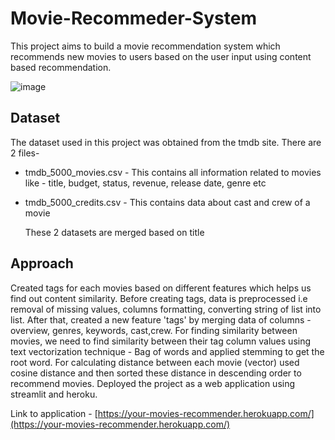 # Movie-Recommeder-System
This project aims to build a movie recommendation system which recommends new movies to users based on the user input using content based recommendation.

![image](https://user-images.githubusercontent.com/41468555/168633251-798b0442-22f4-49ef-a340-2cdf06d70b12.png)


## Dataset
The dataset used in this project was obtained from the tmdb site. There are 2 files-
* tmdb_5000_movies.csv - This contains all information related to movies like - title, budget, status, revenue, release date, genre etc
* tmdb_5000_credits.csv - This contains data about cast and crew of a movie
  
  These 2 datasets are merged based on title

## Approach
Created tags for each movies based on different features which helps us find out content similarity. Before creating tags, data is preprocessed
i.e removal of missing values, columns formatting, converting string of list into list. After that,
created a new feature 'tags' by merging data of columns - overview, genres, keywords, cast,crew. For finding similarity between movies, we
need to find similarity between their tag column values using text vectorization technique - Bag of words and applied stemming to get the root word. For calculating distance
between each movie (vector) used cosine distance and then sorted these distance in descending order to recommend movies.
Deployed the project as a web application using streamlit and heroku.

Link to application - [https://your-movies-recommender.herokuapp.com/](https://your-movies-recommender.herokuapp.com/)

